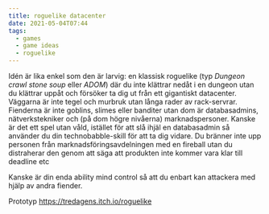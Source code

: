 ```yaml
---
title: roguelike datacenter
date: 2021-05-04T07:44
tags: 
  - games
  - game ideas
  - roguelike
---
```


Idén är lika enkel som den är larvig: en klassisk roguelike (typ _Dungeon crawl
stone soup_ eller _ADOM_) där du inte klättrar nedåt i en dungeon utan du
klättrar uppåt och försöker ta dig ut från ett gigantiskt datacenter. Väggarna
är inte tegel och murbruk utan långa rader av rack-servrar. Fienderna är inte
goblins, slimes eller banditer utan dom är databasadmins, nätverkstekniker och
(på dom högre nivåerna) marknadspersoner. Kanske är det ett spel utan våld,
istället för att slå ihjäl en databasadmin så använder du din technobabble-skill
för att ta dig vidare. Du bränner inte upp personen från marknadsföringsavdelningen
med en fireball utan du distraherar den genom att säga att produkten inte kommer vara
klar till deadline etc

Kanske är din enda ability mind control så att du enbart kan attackera med hjälp av 
andra fiender. 


Prototyp https://tredagens.itch.io/roguelike
